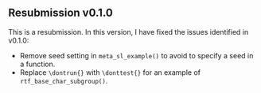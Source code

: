 ## Resubmission v0.1.0

This is a resubmission. In this version, I have fixed the issues identified in v0.1.0:

-   Remove seed setting in `meta_sl_example()` to avoid to specify a seed in a function.
-   Replace `\dontrun{}` with `\donttest{}` for an example of `rtf_base_char_subgroup()`.
